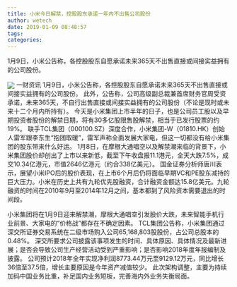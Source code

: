 ```yaml
---
title: 小米今日解禁，控股股东承诺一年内不出售公司股份
author: wetech
date: 2019-01-09 08:48:57
tags: 
categories: 
---
```

1月9日，小米公告称，各控股股东自愿承诺未来365天不出售直接或间接实益拥有的公司股份。
<!-- more -->
<img align="center" border="0" src="https://imgcdn.yicai.com/uppics/images/2019/01/f01539f42ed1c69105e920a63a5b0a42.jpg" />
一财资讯
1月9日，小米公告称，各控股股东自愿承诺未来365天不出售直接或间接实益拥有的公司股份。
此外，公告称，公司高级副总裁兼首席财务官周受资承诺，未来365天，不自行出售直接或间接实益拥有的公司股份（不论是现时或未来十二个月内所持有）。
今天是小米集团上市半年的日子，也是公司员工股以及早期投资者股份的解禁日期，将有30多亿股限售股解禁，相当于已发行股票的约19%。
联手TCL集团（000100.SZ）深度合作，小米集团-W（01810.HK）创始人雷军跟李东生“抱团取暖”，雷军声称全面发展大家电，但这一切都没有给小米集团的股东带来什么好运。
1月8日，在摩根大通唱空以及解禁潮来临的背景下，小米集团股价却创出了上市以来新低，截至下午收盘报11.1港元，全天大跌7.5%，成交10.34亿港元，市值2646亿港元（约合338亿美元）。
国金证券分析师唐川表示，展望小米IPO后的股价表现，在上市6个月后仍将面临早期VC和PE股东减持的巨大压力。小米在历史上共有九轮优先股融资，合计融资金额达15.8亿美元。九轮融资的时间在2010年9月至2014年12月之间，基本都到了风险资本需要退出的时间段。
 
 
小米集团将在1月9日迎来解禁潮，摩根大通唱空引发股价大跌，未来智能手机行业前景、大家电的“价格战”都存在不确定因素。
TCL集团公告称，小米集团通过深交所证券交易系统在二级市场购入公司65,168,803股股份，占公司总股本的 0.48%。
深交所要求公司披露该事项发生的时间、具体原因、具体情况及最新进展；是否会导致公司生产经营活动受到严重影响；是否影响2018年度年报编制及披露。
公司预计2018年全年实现净利润8773.44万元至9129.12万元，同比增长36倍至37.5倍，增长主要原因是今年资产减值较少。
此次架构调整，主要为持续加码中国业务比重，补足国内业务短板，完善海内外业务失衡局面。
